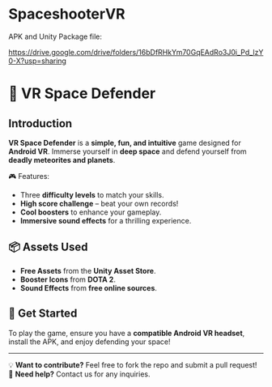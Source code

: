 # SpaceshooterVR

APK and Unity Package file:

https://drive.google.com/drive/folders/16bDfRHkYm70GqEAdRo3J0i_Pd_lzY0-X?usp=sharing

# 🚀 VR Space Defender

## Introduction
**VR Space Defender** is a **simple, fun, and intuitive** game designed for **Android VR**. Immerse yourself in **deep space** and defend yourself from **deadly meteorites and planets**. 

🎮 Features:
- Three **difficulty levels** to match your skills.
- **High score challenge** – beat your own records!
- **Cool boosters** to enhance your gameplay.
- **Immersive sound effects** for a thrilling experience.

## 📦 Assets Used
- **Free Assets** from the **Unity Asset Store**.
- **Booster Icons** from **DOTA 2**.
- **Sound Effects** from **free online sources**.

## 🚀 Get Started
To play the game, ensure you have a **compatible Android VR headset**, install the APK, and enjoy defending your space!

---

💡 **Want to contribute?** Feel free to fork the repo and submit a pull request!  
📧 **Need help?** Contact us for any inquiries.

